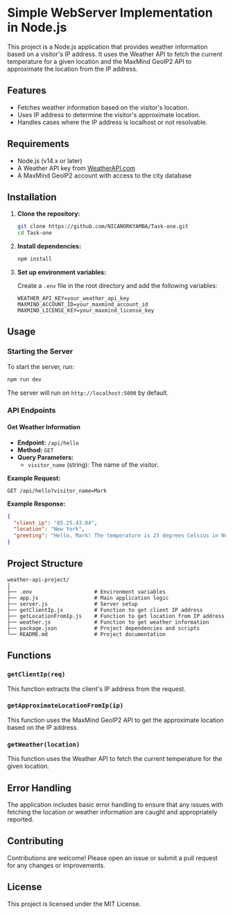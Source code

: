 # Simple WebServer Implementation in Node.js

This project is a Node.js application that provides weather information based on a visitor's IP address. It uses the Weather API to fetch the current temperature for a given location and the MaxMind GeoIP2 API to approximate the location from the IP address.

## Features

- Fetches weather information based on the visitor's location.
- Uses IP address to determine the visitor's approximate location.
- Handles cases where the IP address is localhost or not resolvable.

## Requirements

- Node.js (v14.x or later)
- A Weather API key from [WeatherAPI.com](https://www.weatherapi.com/)
- A MaxMind GeoIP2 account with access to the city database

## Installation

1. **Clone the repository:**

   ```bash
   git clone https://github.com/NICANORKYAMBA/Task-one.git
   cd Task-one
   ```

2. **Install dependencies:**

   ```bash
   npm install
   ```

3. **Set up environment variables:**

   Create a `.env` file in the root directory and add the following variables:

   ```env
   WEATHER_API_KEY=your_weather_api_key
   MAXMIND_ACCOUNT_ID=your_maxmind_account_id
   MAXMIND_LICENSE_KEY=your_maxmind_license_key
   ```

## Usage

### Starting the Server

To start the server, run:

```bash
npm run dev
```

The server will run on `http://localhost:5000` by default.

### API Endpoints

#### Get Weather Information

- **Endpoint:** `/api/hello`
- **Method:** `GET`
- **Query Parameters:**
  - `visitor_name` (string): The name of the visitor.

**Example Request:**

```http
GET /api/hello?visitor_name=Mark
```

**Example Response:**

```json
{
  "client_ip": "85.25.43.84",
  "location": "New York",
  "greeting": "Hello, Mark! The temperature is 25 degrees Celsius in New York."
}
```

## Project Structure

```plaintext
weather-api-project/
│
├── .env                    # Environment variables
├── app.js                  # Main application logic
├── server.js               # Server setup
├── getClientIp.js          # Function to get client IP address
├── getLocationFromIp.js    # Function to get location from IP address
├── weather.js              # Function to get weather information
├── package.json            # Project dependencies and scripts
└── README.md               # Project documentation
```

## Functions

### `getClientIp(req)`

This function extracts the client's IP address from the request.

### `getApproximateLocationFromIp(ip)`

This function uses the MaxMind GeoIP2 API to get the approximate location based on the IP address.

### `getWeather(location)`

This function uses the Weather API to fetch the current temperature for the given location.

## Error Handling

The application includes basic error handling to ensure that any issues with fetching the location or weather information are caught and appropriately reported.

## Contributing

Contributions are welcome! Please open an issue or submit a pull request for any changes or improvements.

## License

This project is licensed under the MIT License.